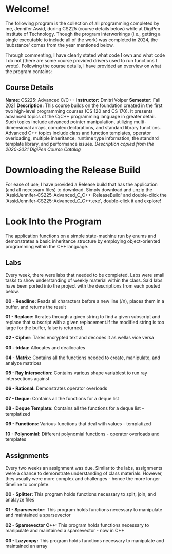 # Welcome!
The following program is the collection of all programming completed by me, Jennifer Assid, during CS225 (course details below) while at DigiPen Institute of Technology. Though the program interworkings (i.e., getting a single executable to include all of the work) was completed in 2024, the 'substance' comes from the year mentioned below.

Through commenting, I have clearly stated what code I own and what code I do not (there are some course provided drivers used to run functions I wrote). Following the course details, I have provided an overview on what the program contains:

## Course Details
**Name:** CS225: Advanced C/C++
**Instructor:** Dmitri Volper
**Semester:** Fall 2021
**Description:** This course builds on the foundation created in the first two high-level programming courses (CS 120 and CS 170). It presents advanced topics of the C/C++ programming language in greater
detail. Such topics include advanced pointer manipulation, utilizing multi-dimensional arrays, complex declarations, and standard library functions. Advanced C++ topics include class and function templates, operator overloading, multiple inheritance, runtime type information, the standard template library, and performance issues.
*Description copied from the 2020-2021 DigiPen Course Catalog*

# Downloading the Release Build
For ease of use, I have provided a Release build that has the application (and all necessary files) to download. Simply download and unzip the 'AssidJennifer-CS225-Advanced_C_C++-ReleaseBuild' and double-click the 'AssidJennifer-CS225-Advanced_C_C++.exe', double-click it and explore!

# Look Into the Program
The application functions on a simple state-machine run by enums and demonstrates a basic inheritance structure by employing object-oriented programming within the C++ language.

## Labs
Every week, there were labs that needed to be completed. Labs were small tasks to show understanding of weekly material within the class. Said labs have been ported into the project with the descriptions from each posted below.

**00 - Readline:** Reads all characters before a new line (/n), places them in a buffer, and returns the result

**01 - Replace:** Iterates through a given string to find a given subscript and replace that subscript with a given replacement.If the modified string is too large for the buffer, false is returned.

**02 - Cipher:** Takes encrypted text and decodes it as wellas vice versa

**03 - tddaa:** Allocates and deallocates

**04 - Matrix:** Contains all the functions needed to create, manipulate, and analyze matrices

**05 - Ray Intersection:** Contains various shape variablest to run ray intersections against

**06 - Rational:** Demonstrates operator overloads

**07 - Deque:** Contains all the functions for a deque list

**08 - Deque Template:** Contains all the functions for a deque list - templatized

**09 - Functions:** Various functions that deal with values - templatized

**10 - Polynomial:** Different polynomial functions - operator overloads and templates

## Assignments
Every two weeks an assignment was due. Similar to the labs, assignments were a chance to demonstrate understanding of class materials. However, they usually were more complex and challenges - hence the more longer timeline to complete.

**00 - Splitter:** This program holds functions necessary to split, join, and analayze files

**01 - Sparsevector:** This program holds functions necessary to manipulate and maintained a sparsevector

**02 - Sparsevector C++:** This program holds functions necessary to manipulate and maintained a sparsevector - now in C++

**03 - Lazycopy:** This program holds functions necessary to manipulate and maintained an array